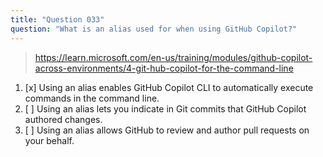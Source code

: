 ```yaml
---
title: "Question 033"
question: "What is an alias used for when using GitHub Copilot?"
---
```



> https://learn.microsoft.com/en-us/training/modules/github-copilot-across-environments/4-git-hub-copilot-for-the-command-line
1. [x] Using an alias enables GitHub Copilot  CLI to automatically execute commands in the command line.
1. [ ] Using an alias lets you indicate in Git commits that GitHub Copilot authored changes.
1. [ ] Using an alias allows GitHub to review and author pull requests on your behalf.

